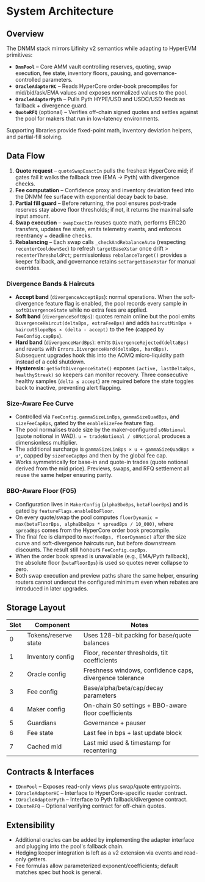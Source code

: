 # System Architecture

## Overview

The DNMM stack mirrors Lifinity v2 semantics while adapting to HyperEVM primitives:

- **`DnmPool`** – Core AMM vault controlling reserves, quoting, swap execution, fee state, inventory floors, pausing, and governance-controlled parameters.
- **`OracleAdapterHC`** – Reads HyperCore order-book precompiles for mid/bid/ask/EMA values and exposes normalized values to the pool.
- **`OracleAdapterPyth`** – Pulls Pyth HYPE/USD and USDC/USD feeds as fallback + divergence guard.
- **`QuoteRFQ`** (optional) – Verifies off-chain signed quotes and settles against the pool for makers that run in low-latency environments.

Supporting libraries provide fixed-point math, inventory deviation helpers, and partial-fill solving.

## Data Flow

1. **Quote request** – `quoteSwapExactIn` pulls the freshest HyperCore mid; if gates fail it walks the fallback tree (EMA → Pyth) with divergence checks.
2. **Fee computation** – Confidence proxy and inventory deviation feed into the DNMM fee surface with exponential decay back to base.
3. **Partial fill guard** – Before returning, the pool ensures post-trade reserves stay above floor thresholds; if not, it returns the maximal safe input amount.
4. **Swap execution** – `swapExactIn` reuses quote math, performs ERC20 transfers, updates fee state, emits telemetry events, and enforces reentrancy + deadline checks.
5. **Rebalancing** – Each swap calls `_checkAndRebalanceAuto` (respecting `recenterCooldownSec`) to refresh `targetBaseXstar` once drift > `recenterThresholdPct`; permissionless `rebalanceTarget()` provides a keeper fallback, and governance retains `setTargetBaseXstar` for manual overrides.

### Divergence Bands & Haircuts

- **Accept band** (`divergenceAcceptBps`): normal operations. When the soft-divergence feature flag is enabled, the pool records every sample in `softDivergenceState` while no extra fees are applied.
- **Soft band** (`divergenceSoftBps`): quotes remain online but the pool emits `DivergenceHaircut(deltaBps, extraFeeBps)` and adds `haircutMinBps + haircutSlopeBps × (delta - accept)` to the fee (capped by `FeeConfig.capBps`).
- **Hard band** (`divergenceHardBps`): emits `DivergenceRejected(deltaBps)` and reverts with `Errors.DivergenceHard(deltaBps, hardBps)`. Subsequent upgrades hook this into the AOMQ micro-liquidity path instead of a cold shutdown.
- **Hysteresis**: `getSoftDivergenceState()` exposes `(active, lastDeltaBps, healthyStreak)` so keepers can monitor recovery. Three consecutive healthy samples (`delta ≤ accept`) are required before the state toggles back to inactive, preventing alert flapping.

### Size-Aware Fee Curve

- Controlled via `FeeConfig.gammaSizeLinBps`, `gammaSizeQuadBps`, and `sizeFeeCapBps`, gated by the `enableSizeFee` feature flag.
- The pool normalises trade size by the maker-configured `s0Notional` (quote notional in WAD). `u = tradeNotional / s0Notional` produces a dimensionless multiplier.
- The additional surcharge is `gammaSizeLinBps × u + gammaSizeQuadBps × u²`, capped by `sizeFeeCapBps` and then by the global fee cap.
- Works symmetrically for base-in and quote-in trades (quote notional derived from the mid price). Previews, swaps, and RFQ settlement all reuse the same helper ensuring parity.

### BBO-Aware Floor (F05)

- Configuration lives in `MakerConfig` (`alphaBboBps`, `betaFloorBps`) and is gated by `featureFlags.enableBboFloor`.
- On every quote/swap the pool computes `floorDynamic = max(betaFloorBps, alphaBboBps * spreadBps / 10_000)`, where `spreadBps` comes from the HyperCore order book precompile.
- The final fee is clamped to `max(feeBps, floorDynamic)` after the size curve and soft-divergence haircuts run, but before downstream discounts. The result still honours `FeeConfig.capBps`.
- When the order book spread is unavailable (e.g., EMA/Pyth fallback), the absolute floor (`betaFloorBps`) is used so quotes never collapse to zero.
- Both swap execution and preview paths share the same helper, ensuring routers cannot undercut the configured minimum even when rebates are introduced in later upgrades.

## Storage Layout

| Slot | Component | Notes |
|------|-----------|-------|
| 0    | Tokens/reserve state | Uses 128-bit packing for base/quote balances |
| 1    | Inventory config     | Floor, recenter thresholds, tilt coefficients |
| 2    | Oracle config        | Freshness windows, confidence caps, divergence tolerance |
| 3    | Fee config           | Base/alpha/beta/cap/decay parameters |
| 4    | Maker config         | On-chain S0 settings + BBO-aware floor coefficients |
| 5    | Guardians            | Governance + pauser |
| 6    | Fee state            | Last fee in bps + last update block |
| 7    | Cached mid           | Last mid used & timestamp for recentering |

## Contracts & Interfaces

- `IDnmPool` – Exposes read-only views plus swap/quote entrypoints.
- `IOracleAdapterHC` – Interface to HyperCore-specific reader contract.
- `IOracleAdapterPyth` – Interface to Pyth fallback/divergence contract.
- `IQuoteRFQ` – Optional verifying contract for off-chain quotes.

## Extensibility

- Additional oracles can be added by implementing the adapter interface and plugging into the pool's fallback chain.
- Hedging keeper integration is left as a v2 extension via events and read-only getters.
- Fee formulas allow parameterized exponent/coefficients; default matches spec but hook is general.
